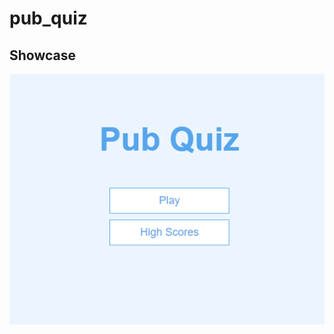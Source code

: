 # pub_quiz

## Showcase
![Preview](https://github.com/sherryrich/pub_quiz/blob/main/assets/docs/pub_quiz.PNG)

